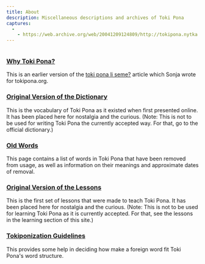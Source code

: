 ```yaml
---
title: About
description: Miscellaneous descriptions and archives of Toki Pona  
captures:
  -
    - https://web.archive.org/web/20041209124809/http://tokipona.nytka.org:80/about/about.html
---
```


<img />

### [Why Toki Pona?](/_others/sonja/why)

This is an earlier version of the [toki pona li seme?]() article which Sonja wrote for tokipona.org.

### [Original Version of the Dictionary](/_others/sonja/dict)  

This is the vocabulary of Toki Pona as it existed when first presented online. It has been placed here for nostalgia and the curious. (Note: This is not to be used for writing Toki Pona the currently accepted way. For that, go to the official dictionary.)

### [Old Words](/oldword)  

This page contains a list of words in Toki Pona that have been removed from usage, as well as information on their meanings and approximate dates of removal.

### [Original Version of the Lessons](/_others/sonja/lesson/learn)  

This is the first set of lessons that were made to teach Toki Pona. It has been placed here for nostalgia and the curious. (Note: This is not to be used for learning Toki Pona as it is currently accepted. For that, see the lessons in the learning section of this site.)

### [Tokiponization Guidelines](/learn/tpize)  

This provides some help in deciding how make a foreign word fit Toki Pona's word structure.

